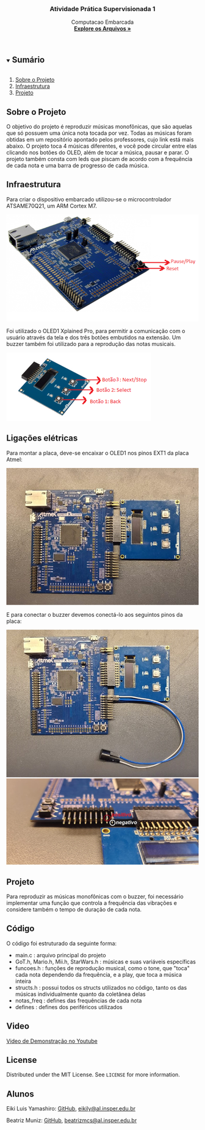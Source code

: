 
<!-- PROJECT LOGO -->
<br />
<p align="center">
  <h3 align="center">Atividade Prática Supervisionada 1</h3>

  <p align="center">
    Computacao Embarcada
    <br />
    <a href="https://github.com/insper-classroom/21a-emb-aps-1-eiki-bilbia"><strong>Explore os Arquivos »</strong></a>
    <br />
    <br />
  </p>
</p>



<!-- TABLE OF CONTENTS -->
<details open="open">
  <summary><h2 style="display: inline-block">Sumário</h2></summary>
  <ol>
    <li>
      <a href="#about-the-project">Sobre o Projeto</a>
    </li>
    <li>
      <a href="#getting-started">Infraestrutura</a>
    </li>
    <li><a href="#usage">Projeto</a></li>
  </ol>
</details>



<!-- ABOUT THE PROJECT -->
## Sobre o Projeto

O objetivo do projeto é reproduzir músicas monofônicas, que são aquelas que só possuem uma única nota tocada por vez. Todas as músicas foram obtidas em um repositório apontado pelos professores, cujo link está mais abaixo. O projeto toca 4 músicas diferentes, e você pode circular entre elas clicando nos botões do OLED, além de tocar a música, pausar e parar. O projeto também consta com leds que piscam de acordo com a frequência de cada nota e uma barra de progresso de cada música.


<!-- GETTING STARTED -->
## Infraestrutura

Para criar o dispositivo embarcado utilizou-se o microcontrolador ATSAME70Q21, um ARM Cortex M7.

<img src="img/same70.png">

 Foi utilizado
o OLED1 Xplained Pro, para permitir a comunicação com o usuário através da tela e dos três botões embutidos na extensão.
Um buzzer também foi utilizado para a reprodução das notas musicais. 

<img src="img/oled1.png">

## Ligações elétricas

Para montar a placa, deve-se encaixar o OLED1 nos pinos EXT1 da placa Atmel:  

<img src="img/conec_oled.jpeg">

E para conectar o buzzer devemos conectá-lo aos seguintos pinos da placa:

<img src="img/conec_buzzer.jpeg">

<img src="img/buzzer_pinos.jpeg">

## Projeto

Para reproduzir as músicas monofônicas com o buzzer, foi necessário implementar uma função que controla a frequência das
vibrações e considere também o tempo de duração de cada nota. 

## Código

O código foi estruturado da seguinte forma: 

- main.c : arquivo principal do projeto
- GoT.h, Mario.h, Mii.h, StarWars.h : músicas e suas variáveis específicas
- funcoes.h : funções de reprodução musical, como o tone, que "toca" cada nota dependendo da frequência, e a play, que toca a música inteira
- structs.h : possui todos os structs utilizados no código, tanto os das músicas individualmente quanto da coletânea delas
- notas_freq : defines das frequências de cada nota
- defines : defines dos periféricos utilizados


<!-- CONTRIBUTING -->
## Video

[Video de Demonstração no Youtube](https://www.youtube.com/watch?v=nX7ybE1t-lo "Video Demo")



<!-- LICENSE -->
## License

Distributed under the MIT License. See `LICENSE` for more information.


<!-- CONTACT -->
## Alunos

Eiki Luis Yamashiro: [GitHub](github.com/EikiYamashiro/), eikily@al.insper.edu.br

Beatriz Muniz: [GitHub](https://github.com/Bilbia/), beatrizmcs@al.insper.edu.br


